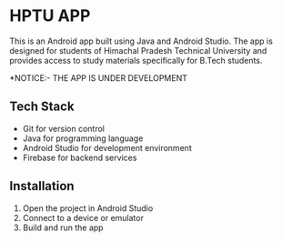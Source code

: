 <!DOCTYPE html>
<html>
  <head>
   
  </head>
  <body>
    <h1>HPTU APP</h1>
    <p>This is an Android app built using Java and Android Studio. The app is designed for students of Himachal Pradesh Technical University and provides access to study materials specifically for B.Tech students.</p>
    <p>*NOTICE:- THE APP IS UNDER DEVELOPMENT</p>
    <h2>Tech Stack</h2>
    <ul>
      <li>Git for version control</li>
      <li>Java for programming language</li>
      <li>Android Studio for development environment</li>
      <li>Firebase for backend services</li>
    </ul>
    <h2>Installation</h2>
    <ol>
      <li>Open the project in Android Studio</li>
      <li>Connect to a device or emulator</li>
      <li>Build and run the app</li>
    </ol>
    
  </body>
</html>
